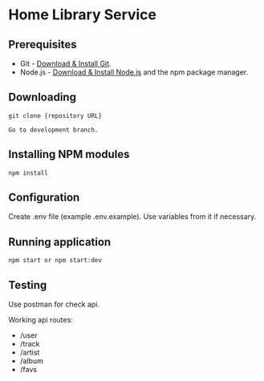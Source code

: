 # Home Library Service

## Prerequisites

- Git - [Download & Install Git](https://git-scm.com/downloads).
- Node.js - [Download & Install Node.js](https://nodejs.org/en/download/) and the npm package manager.

## Downloading

```
git clone {repository URL}

Go to development branch.
```

## Installing NPM modules

```
npm install
```

## Configuration
Create .env file (example .env.example). Use variables from it if necessary.

## Running application

```
npm start or npm start:dev
```

## Testing

Use postman for check api.

Working api routes:
- /user
- /track
- /artist
- /album
- /favs

